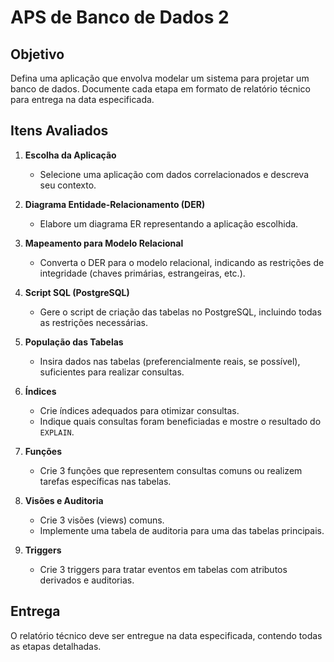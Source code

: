 # APS de Banco de Dados 2

## Objetivo
Defina uma aplicação que envolva modelar um sistema para projetar um banco de dados. Documente cada etapa em formato de relatório técnico para entrega na data especificada.

## Itens Avaliados

1. **Escolha da Aplicação**  
   - Selecione uma aplicação com dados correlacionados e descreva seu contexto.

2. **Diagrama Entidade-Relacionamento (DER)**  
   - Elabore um diagrama ER representando a aplicação escolhida.

3. **Mapeamento para Modelo Relacional**  
   - Converta o DER para o modelo relacional, indicando as restrições de integridade (chaves primárias, estrangeiras, etc.).

4. **Script SQL (PostgreSQL)**  
   - Gere o script de criação das tabelas no PostgreSQL, incluindo todas as restrições necessárias.

5. **População das Tabelas**  
   - Insira dados nas tabelas (preferencialmente reais, se possível), suficientes para realizar consultas.

6. **Índices**  
   - Crie índices adequados para otimizar consultas.  
   - Indique quais consultas foram beneficiadas e mostre o resultado do `EXPLAIN`.

7. **Funções**  
   - Crie 3 funções que representem consultas comuns ou realizem tarefas específicas nas tabelas.

8. **Visões e Auditoria**  
   - Crie 3 visões (views) comuns.  
   - Implemente uma tabela de auditoria para uma das tabelas principais.

9. **Triggers**  
   - Crie 3 triggers para tratar eventos em tabelas com atributos derivados e auditorias.  

## Entrega  
O relatório técnico deve ser entregue na data especificada, contendo todas as etapas detalhadas.